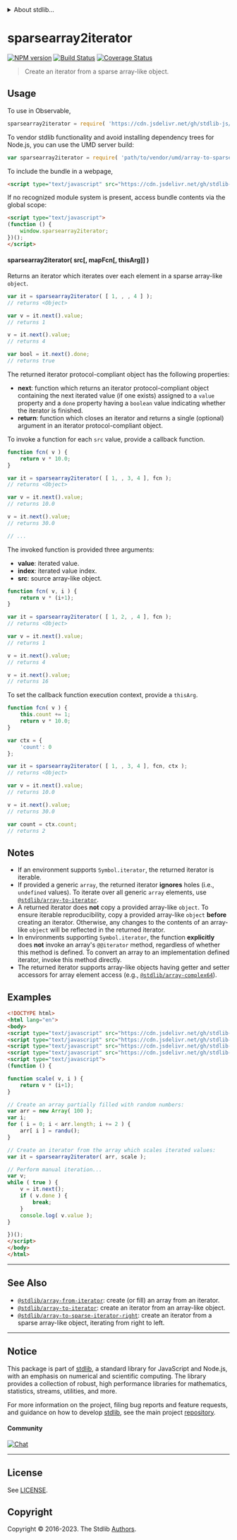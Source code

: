 <!--

@license Apache-2.0

Copyright (c) 2019 The Stdlib Authors.

Licensed under the Apache License, Version 2.0 (the "License");
you may not use this file except in compliance with the License.
You may obtain a copy of the License at

   http://www.apache.org/licenses/LICENSE-2.0

Unless required by applicable law or agreed to in writing, software
distributed under the License is distributed on an "AS IS" BASIS,
WITHOUT WARRANTIES OR CONDITIONS OF ANY KIND, either express or implied.
See the License for the specific language governing permissions and
limitations under the License.

-->


<details>
  <summary>
    About stdlib...
  </summary>
  <p>We believe in a future in which the web is a preferred environment for numerical computation. To help realize this future, we've built stdlib. stdlib is a standard library, with an emphasis on numerical and scientific computation, written in JavaScript (and C) for execution in browsers and in Node.js.</p>
  <p>The library is fully decomposable, being architected in such a way that you can swap out and mix and match APIs and functionality to cater to your exact preferences and use cases.</p>
  <p>When you use stdlib, you can be absolutely certain that you are using the most thorough, rigorous, well-written, studied, documented, tested, measured, and high-quality code out there.</p>
  <p>To join us in bringing numerical computing to the web, get started by checking us out on <a href="https://github.com/stdlib-js/stdlib">GitHub</a>, and please consider <a href="https://opencollective.com/stdlib">financially supporting stdlib</a>. We greatly appreciate your continued support!</p>
</details>

# sparsearray2iterator

[![NPM version][npm-image]][npm-url] [![Build Status][test-image]][test-url] [![Coverage Status][coverage-image]][coverage-url] <!-- [![dependencies][dependencies-image]][dependencies-url] -->

> Create an iterator from a sparse array-like object.

<!-- Section to include introductory text. Make sure to keep an empty line after the intro `section` element and another before the `/section` close. -->

<section class="intro">

</section>

<!-- /.intro -->

<!-- Package usage documentation. -->



<section class="usage">

## Usage

To use in Observable,

```javascript
sparsearray2iterator = require( 'https://cdn.jsdelivr.net/gh/stdlib-js/array-to-sparse-iterator@umd/browser.js' )
```

To vendor stdlib functionality and avoid installing dependency trees for Node.js, you can use the UMD server build:

```javascript
var sparsearray2iterator = require( 'path/to/vendor/umd/array-to-sparse-iterator/index.js' )
```

To include the bundle in a webpage,

```html
<script type="text/javascript" src="https://cdn.jsdelivr.net/gh/stdlib-js/array-to-sparse-iterator@umd/browser.js"></script>
```

If no recognized module system is present, access bundle contents via the global scope:

```html
<script type="text/javascript">
(function () {
    window.sparsearray2iterator;
})();
</script>
```

#### sparsearray2iterator( src\[, mapFcn\[, thisArg]] )

Returns an iterator which iterates over each element in a sparse array-like `object`.

<!-- eslint-disable no-sparse-arrays -->

```javascript
var it = sparsearray2iterator( [ 1, , , 4 ] );
// returns <Object>

var v = it.next().value;
// returns 1

v = it.next().value;
// returns 4

var bool = it.next().done;
// returns true
```

The returned iterator protocol-compliant object has the following properties:

-   **next**: function which returns an iterator protocol-compliant object containing the next iterated value (if one exists) assigned to a `value` property and a `done` property having a `boolean` value indicating whether the iterator is finished.
-   **return**: function which closes an iterator and returns a single (optional) argument in an iterator protocol-compliant object.

To invoke a function for each `src` value, provide a callback function.

<!-- eslint-disable no-sparse-arrays -->

```javascript
function fcn( v ) {
    return v * 10.0;
}

var it = sparsearray2iterator( [ 1, , 3, 4 ], fcn );
// returns <Object>

var v = it.next().value;
// returns 10.0

v = it.next().value;
// returns 30.0

// ...
```

The invoked function is provided three arguments:

-   **value**: iterated value.
-   **index**: iterated value index.
-   **src**: source array-like object.

<!-- eslint-disable no-sparse-arrays -->

```javascript
function fcn( v, i ) {
    return v * (i+1);
}

var it = sparsearray2iterator( [ 1, 2, , 4 ], fcn );
// returns <Object>

var v = it.next().value;
// returns 1

v = it.next().value;
// returns 4

v = it.next().value;
// returns 16
```

To set the callback function execution context, provide a `thisArg`.

<!-- eslint-disable no-sparse-arrays -->

```javascript
function fcn( v ) {
    this.count += 1;
    return v * 10.0;
}

var ctx = {
    'count': 0
};

var it = sparsearray2iterator( [ 1, , 3, 4 ], fcn, ctx );
// returns <Object>

var v = it.next().value;
// returns 10.0

v = it.next().value;
// returns 30.0

var count = ctx.count;
// returns 2
```

</section>

<!-- /.usage -->

<!-- Package usage notes. Make sure to keep an empty line after the `section` element and another before the `/section` close. -->

<section class="notes">

## Notes

-   If an environment supports `Symbol.iterator`, the returned iterator is iterable.
-   If provided a generic `array`, the returned iterator **ignores** holes (i.e., `undefined` values). To iterate over all generic `array` elements, use [`@stdlib/array-to-iterator`][@stdlib/array/to-iterator].
-   A returned iterator does **not** copy a provided array-like `object`. To ensure iterable reproducibility, copy a provided array-like `object` **before** creating an iterator. Otherwise, any changes to the contents of an array-like `object` will be reflected in the returned iterator.
-   In environments supporting `Symbol.iterator`, the function **explicitly** does **not** invoke an array's `@@iterator` method, regardless of whether this method is defined. To convert an array to an implementation defined iterator, invoke this method directly.
-   The returned iterator supports array-like objects having getter and setter accessors for array element access (e.g., [`@stdlib/array-complex64`][@stdlib/array/complex64]).

</section>

<!-- /.notes -->

<!-- Package usage examples. -->

<section class="examples">

## Examples

<!-- eslint no-undef: "error" -->

```html
<!DOCTYPE html>
<html lang="en">
<body>
<script type="text/javascript" src="https://cdn.jsdelivr.net/gh/stdlib-js/array-float64@umd/browser.js"></script>
<script type="text/javascript" src="https://cdn.jsdelivr.net/gh/stdlib-js/utils-inmap@umd/browser.js"></script>
<script type="text/javascript" src="https://cdn.jsdelivr.net/gh/stdlib-js/random-base-randu@umd/browser.js"></script>
<script type="text/javascript" src="https://cdn.jsdelivr.net/gh/stdlib-js/array-to-sparse-iterator@umd/browser.js"></script>
<script type="text/javascript">
(function () {

function scale( v, i ) {
    return v * (i+1);
}

// Create an array partially filled with random numbers:
var arr = new Array( 100 );
var i;
for ( i = 0; i < arr.length; i += 2 ) {
    arr[ i ] = randu();
}

// Create an iterator from the array which scales iterated values:
var it = sparsearray2iterator( arr, scale );

// Perform manual iteration...
var v;
while ( true ) {
    v = it.next();
    if ( v.done ) {
        break;
    }
    console.log( v.value );
}

})();
</script>
</body>
</html>
```

</section>

<!-- /.examples -->

<!-- Section to include cited references. If references are included, add a horizontal rule *before* the section. Make sure to keep an empty line after the `section` element and another before the `/section` close. -->

<section class="references">

</section>

<!-- /.references -->

<!-- Section for related `stdlib` packages. Do not manually edit this section, as it is automatically populated. -->

<section class="related">

* * *

## See Also

-   <span class="package-name">[`@stdlib/array-from-iterator`][@stdlib/array/from-iterator]</span><span class="delimiter">: </span><span class="description">create (or fill) an array from an iterator.</span>
-   <span class="package-name">[`@stdlib/array-to-iterator`][@stdlib/array/to-iterator]</span><span class="delimiter">: </span><span class="description">create an iterator from an array-like object.</span>
-   <span class="package-name">[`@stdlib/array-to-sparse-iterator-right`][@stdlib/array/to-sparse-iterator-right]</span><span class="delimiter">: </span><span class="description">create an iterator from a sparse array-like object, iterating from right to left.</span>

</section>

<!-- /.related -->

<!-- Section for all links. Make sure to keep an empty line after the `section` element and another before the `/section` close. -->


<section class="main-repo" >

* * *

## Notice

This package is part of [stdlib][stdlib], a standard library for JavaScript and Node.js, with an emphasis on numerical and scientific computing. The library provides a collection of robust, high performance libraries for mathematics, statistics, streams, utilities, and more.

For more information on the project, filing bug reports and feature requests, and guidance on how to develop [stdlib][stdlib], see the main project [repository][stdlib].

#### Community

[![Chat][chat-image]][chat-url]

---

## License

See [LICENSE][stdlib-license].


## Copyright

Copyright &copy; 2016-2023. The Stdlib [Authors][stdlib-authors].

</section>

<!-- /.stdlib -->

<!-- Section for all links. Make sure to keep an empty line after the `section` element and another before the `/section` close. -->

<section class="links">

[npm-image]: http://img.shields.io/npm/v/@stdlib/array-to-sparse-iterator.svg
[npm-url]: https://npmjs.org/package/@stdlib/array-to-sparse-iterator

[test-image]: https://github.com/stdlib-js/array-to-sparse-iterator/actions/workflows/test.yml/badge.svg?branch=v0.1.0
[test-url]: https://github.com/stdlib-js/array-to-sparse-iterator/actions/workflows/test.yml?query=branch:v0.1.0

[coverage-image]: https://img.shields.io/codecov/c/github/stdlib-js/array-to-sparse-iterator/main.svg
[coverage-url]: https://codecov.io/github/stdlib-js/array-to-sparse-iterator?branch=main

<!--

[dependencies-image]: https://img.shields.io/david/stdlib-js/array-to-sparse-iterator.svg
[dependencies-url]: https://david-dm.org/stdlib-js/array-to-sparse-iterator/main

-->

[chat-image]: https://img.shields.io/gitter/room/stdlib-js/stdlib.svg
[chat-url]: https://app.gitter.im/#/room/#stdlib-js_stdlib:gitter.im

[stdlib]: https://github.com/stdlib-js/stdlib

[stdlib-authors]: https://github.com/stdlib-js/stdlib/graphs/contributors

[umd]: https://github.com/umdjs/umd
[es-module]: https://developer.mozilla.org/en-US/docs/Web/JavaScript/Guide/Modules

[deno-url]: https://github.com/stdlib-js/array-to-sparse-iterator/tree/deno
[umd-url]: https://github.com/stdlib-js/array-to-sparse-iterator/tree/umd
[esm-url]: https://github.com/stdlib-js/array-to-sparse-iterator/tree/esm
[branches-url]: https://github.com/stdlib-js/array-to-sparse-iterator/blob/main/branches.md

[stdlib-license]: https://raw.githubusercontent.com/stdlib-js/array-to-sparse-iterator/main/LICENSE

[@stdlib/array/complex64]: https://github.com/stdlib-js/array-complex64/tree/umd

<!-- <related-links> -->

[@stdlib/array/from-iterator]: https://github.com/stdlib-js/array-from-iterator/tree/umd

[@stdlib/array/to-iterator]: https://github.com/stdlib-js/array-to-iterator/tree/umd

[@stdlib/array/to-sparse-iterator-right]: https://github.com/stdlib-js/array-to-sparse-iterator-right/tree/umd

<!-- </related-links> -->

</section>

<!-- /.links -->
